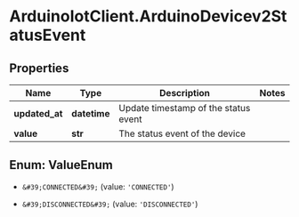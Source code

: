 # ArduinoIotClient.ArduinoDevicev2StatusEvent

## Properties

Name | Type | Description | Notes
------------ | ------------- | ------------- | -------------
**updated_at** | **datetime** | Update timestamp of the status event | 
**value** | **str** | The status event of the device | 



## Enum: ValueEnum


* `&#39;CONNECTED&#39;` (value: `'CONNECTED'`)

* `&#39;DISCONNECTED&#39;` (value: `'DISCONNECTED'`)




